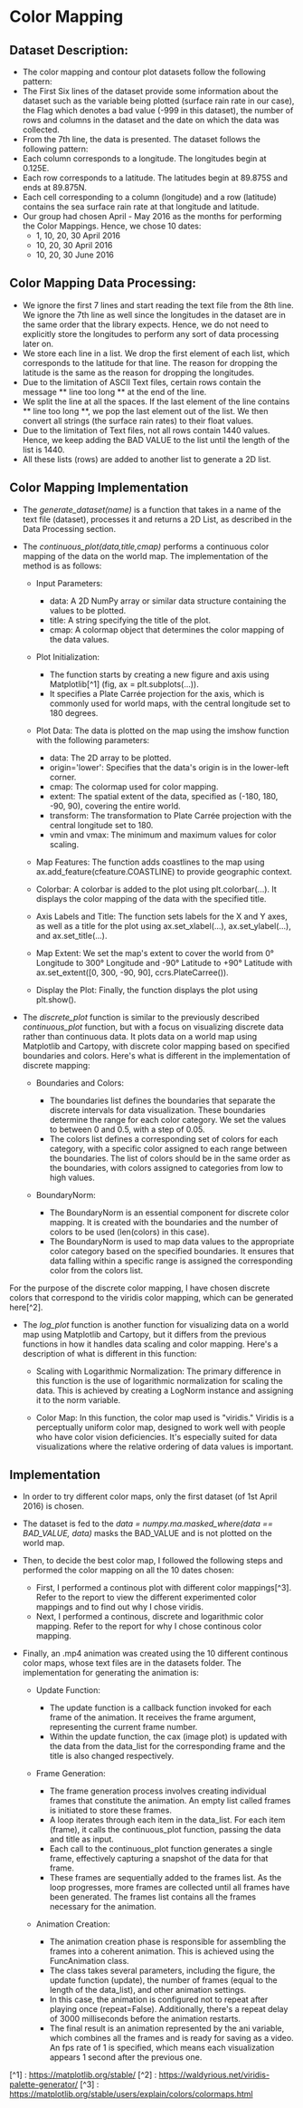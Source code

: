 # Color Mapping

## Dataset Description:

- The color mapping and contour plot datasets follow the following pattern:
- The First Six lines of the dataset provide some information about the dataset such as the variable being plotted (surface rain rate in our case), the Flag which denotes a bad value (-999 in this dataset), the number of rows and columns in the dataset and the date on which the data was collected.
- From the 7th line, the data is presented. The dataset follows the following pattern:
- Each column corresponds to a longitude. The longitudes begin at 0.125E.
- Each row corresponds to a latitude. The latitudes begin at 89.875S and ends at 89.875N.
- Each cell corresponding to a column (longitude) and a row (latitude) contains the sea surface rain rate at that longitude and latitude.
- Our group had chosen April - May 2016 as the months for performing the Color Mappings. Hence, we chose 10 dates: 
    - 1, 10, 20, 30 April 2016
    - 10, 20, 30 April 2016
    - 10, 20, 30 June 2016 

## Color Mapping Data Processing: 

- We ignore the first 7 lines and start reading the text file from the 8th line. We ignore the 7th line as well since the longitudes in the dataset are in the same order that the library expects. Hence, we do not need to explicitly store the longitudes to perform any sort of data processing later on.
- We store each line in a list. We drop the first element of each list, which corresponds to the latitude for that line. The reason for dropping the latitude is the same as the reason for dropping the longitudes. 
- Due to the limitation of ASCII Text files, certain rows contain the message ** line too long ** at the end of the line.
- We split the line at all the spaces. If the last element of the line contains ** line too long **, we pop the last element out of the list. We then convert all strings (the surface rain rates) to their float values. 
- Due to the limitation of Text files, not all rows contain 1440 values. Hence, we keep adding the BAD VALUE to the list until the length of the list is 1440. 
- All these lists (rows) are added to another list to generate a 2D list.

## Color Mapping Implementation

- The *generate_dataset(name)* is a function that takes in a name of the text file (dataset), processes it and returns a 2D List, as described in the Data Processing section.

- The *continuous_plot(data,title,cmap)* performs a continuous color mapping of the data on the world map. The implementation of the method is as follows:

    - Input Parameters:
        - data: A 2D NumPy array or similar data structure containing the values to be plotted.
        - title: A string specifying the title of the plot.
        - cmap: A colormap object that determines the color mapping of the data values.

    - Plot Initialization:
        - The function starts by creating a new figure and axis using Matplotlib[^1] (fig, ax = plt.subplots(...)).
        - It specifies a Plate Carrée projection for the axis, which is commonly used for world maps, with the central longitude set to 180 degrees.

    - Plot Data: The data is plotted on the map using the imshow function with the following parameters:
        - data: The 2D array to be plotted.
        - origin='lower': Specifies that the data's origin is in the lower-left corner.
        - cmap: The colormap used for color mapping.
        - extent: The spatial extent of the data, specified as (-180, 180, -90, 90), covering the entire world.
        - transform: The transformation to Plate Carrée projection with the central longitude set to 180.
        - vmin and vmax: The minimum and maximum values for color scaling.

    - Map Features: The function adds coastlines to the map using ax.add_feature(cfeature.COASTLINE) to provide geographic context.

    - Colorbar: A colorbar is added to the plot using plt.colorbar(...). It displays the color mapping of the data with the specified title.

    - Axis Labels and Title: The function sets labels for the X and Y axes, as well as a title for the plot using ax.set_xlabel(...), ax.set_ylabel(...), and ax.set_title(...).

    - Map Extent: We set the map's extent to cover the world from 0&deg; Longitude to 300&deg; Longitude and -90&deg; Latitude to +90&deg; Latitude with ax.set_extent([0, 300, -90, 90], ccrs.PlateCarree()).

    - Display the Plot: Finally, the function displays the plot using plt.show().

- The *discrete_plot* function is similar to the previously described *continuous_plot* function, but with a focus on visualizing discrete data rather than continuous data. It plots data on a world map using Matplotlib and Cartopy, with discrete color mapping based on specified boundaries and colors. Here's what is different in the implementation of discrete mapping:

    - Boundaries and Colors:
        - The boundaries list defines the boundaries that separate the discrete intervals for data visualization. These boundaries determine the range for each color category. We set the values to between 0 and 0.5, with a step of 0.05.
        - The colors list defines a corresponding set of colors for each category, with a specific color assigned to each range between the boundaries. The list of colors should be in the same order as the boundaries, with colors assigned to categories from low to high values.

    - BoundaryNorm: 
        - The BoundaryNorm is an essential component for discrete color mapping. It is created with the boundaries and the number of colors to be used (len(colors) in this case).
        - The BoundaryNorm is used to map data values to the appropriate color category based on the specified boundaries. It ensures that data falling within a specific range is assigned the corresponding color from the colors list. 

For the purpose of the discrete color mapping, I have chosen discrete colors that correspond to the viridis color mapping, which can be generated here[^2].

- The *log_plot* function is another function for visualizing data on a world map using Matplotlib and Cartopy, but it differs from the previous functions in how it handles data scaling and color mapping. Here's a description of what is different in this function:

    - Scaling with Logarithmic Normalization: The primary difference in this function is the use of logarithmic normalization for scaling the data. This is achieved by creating a LogNorm instance and assigning it to the norm variable.

    - Color Map: In this function, the color map used is "viridis." Viridis is a perceptually uniform color map, designed to work well with people who have color vision deficiencies. It's especially suited for data visualizations where the relative ordering of data values is important.

## Implementation

- In order to try different color maps, only the first dataset (of 1st April 2016) is chosen. 
- The dataset is fed to the *data = numpy.ma.masked_where(data == BAD_VALUE, data)* masks the BAD_VALUE and is not plotted on the world map.
- Then, to decide the best color map, I followed the following steps and performed the color mapping on all the 10 dates chosen:
    - First, I performed a continous plot with different color mappings[^3]. Refer to the report to view the different experimented color mappings and to find out why I chose viridis.
    - Next, I performed a continous, discrete and logarithmic color mapping. Refer to the report for why I chose continous color mapping.
- Finally, an .mp4 animation was created using the 10 different continous color maps, whose text files are in the datasets folder. The implementation for generating the animation is:

    - Update Function:
        - The update function is a callback function invoked for each frame of the animation. It receives the frame argument, representing the current frame number.
        - Within the update function, the cax (image plot) is updated with the data from the data_list for the corresponding frame and the title is also changed respectively.

    - Frame Generation:
        - The frame generation process involves creating individual frames that constitute the animation. An empty list called frames is initiated to store these frames.
        - A loop iterates through each item in the data_list. For each item (frame), it calls the continuous_plot function, passing the data and title as input.
        - Each call to the continuous_plot function generates a single frame, effectively capturing a snapshot of the data for that frame.
        - These frames are sequentially added to the frames list. As the loop progresses, more frames are collected until all frames have been generated. The frames list contains all the frames necessary for the animation.

    - Animation Creation:
        - The animation creation phase is responsible for assembling the frames into a coherent animation. This is achieved using the FuncAnimation class.
        - The class takes several parameters, including the figure, the update function (update), the number of frames (equal to the length of the data_list), and other animation settings.
        - In this case, the animation is configured not to repeat after playing once (repeat=False). Additionally, there's a repeat delay of 3000 milliseconds before the animation restarts.
        - The final result is an animation represented by the ani variable, which combines all the frames and is ready for saving as a video. An fps rate of 1 is specified, which means each visualization appears 1 second after the previous one.

[^1] : https://matplotlib.org/stable/
[^2] : https://waldyrious.net/viridis-palette-generator/
[^3] : https://matplotlib.org/stable/users/explain/colors/colormaps.html
